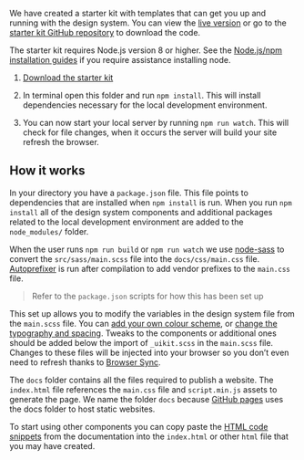 We have created a starter kit with templates that can get you up and running with the design system. You can view the [live version](https://govau.github.io/design-system-starter/) or go to the [starter kit GitHub repository](https://github.com/govau/design-system-starter) to download the code.

The starter kit requires Node.js version 8 or higher. See the [Node.js/npm installation guides](https://docs.npmjs.com/getting-started/installing-node#install-npm--manage-npm-versions) if you require assistance installing node.

1. [Download the starter kit](https://github.com/govau/uikit-starter/archive/master.zip)

1. In terminal open this folder and run `npm install`. This will install dependencies necessary for the local development environment.

1. You can now start your local server by running `npm run watch`. This will check for file changes, when it occurs the server will build your site refresh the browser.


## How it works

In your directory you have a `package.json` file. This file points to dependencies that are installed when `npm install` is run. When you run `npm install` all of the design system components and additional packages related to the local development environment are added to the `node_modules/` folder.

When the user runs `npm run build` or `npm run watch` we use [node-sass](https://www.npmjs.com/package/node-sass) to convert the `src/sass/main.scss` file into the `docs/css/main.css` file. [Autoprefixer](https://www.npmjs.com/package/autoprefixer) is run after compilation to add vendor prefixes to the `main.css` file.

> Refer to the `package.json` scripts for how this has been set up

This set up allows you to modify the variables in the design system file from the `main.scss` file. You can [add your own colour scheme](/get-started/customise-color), or [change the typography and spacing](/get-started/font-size-space). Tweaks to the components or additional ones should be added below the import of `_uikit.scss` in the `main.scss` file. Changes to these files will be injected into your browser so you don’t even need to refresh thanks to [Browser Sync](https://www.browsersync.io/).

The `docs` folder contains all the files required to publish a website. The `index.html` file references the `main.css` file and `script.min.js` assets to generate the page. We name the folder `docs` because [GitHub pages](https://pages.github.com/) uses the docs folder to host static websites.

To start using other components you can copy paste the [HTML code snippets](/components) from the documentation into the `index.html` or other `html` file that you may have created.
